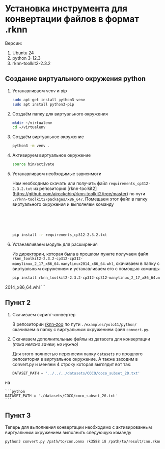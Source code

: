 # Установка инструмента для конвертации файлов в формат .rknn
Версии:

1. Ubuntu 24
2. python 3-12.3
3. rknn-toolkit2-2.3.2

## Cоздание виртуального окружения python

1. Устанавливаем venv и pip

	```bash
	sudo apt-get install python3-venv
	sudo apt install python3-pip
	```

2. Создаём папку для виртуального окружения

	```bash
	mkdir ~/virtualenv
	cd ~/virtualenv
	```

3. Создаём виртуальное окружение

	```bash
	python3 -m venv .
	```

4. Активируем виртуальное окружение
	
	```bash
	source bin/activate	
	```

5. Устанавливаем необходимые зависимоти

	Нам необходимо скачать или получить файл `requirements_cp312-2.3.2.txt` 
из репозитория [rknn-toolkit2]
(https://github.com/airockchip/rknn-toolkit2/tree/master)
по пути `./rknn-toolkit2/packages/x86_64/`. Помещаем этот файл в папку 
виртуального окружения и выполняем команду

	```bash
	
	
	
	
	
	pip install -r requirements_cp312-2.3.2.txt
	```

6. Устанавливаем модуль для расширения
	
	Из директории, которая была в прошлом пункте получаем файл 
`rknn_toolkit2-2.3.2-cp312-cp312-manylinux_2_17_x86_64.manylinux2014_x86_64.whl`,
	скачиваем в папку с виртуальным окружением и устанавливаем его с помощью команды

	```bash
	pip install rknn_toolkit2-2.3.2-cp312-cp312-manylinux_2_17_x86_64.manylinux
2014_x86_64.whl
	```

## Пункт 2 

1. Скачиваем скрипт-конвертер 

	В репозитории [rknn-zoo](https://github.com/airockchip/rknn_model_zoo/tree/main) 
по пути `./examples/yolo11/python/` скачиваем в папку с виртуальным окружением 
файл `convert.py`.

2. Скачиваем дополнительные файлы из датасета для конвертации *(пока неясно зачем,
но нужно)*

	Для этого полностью переносим папку `datasets` из прошлого репозитория 
в виртуальное окружение. А также заходим в convert.py и меняем 4 строку которая 
выглядит вот так:

	```python
	DATASET_PATH = '../../../datasets/COCO/coco_subset_20.txt'
	```
на 

	```python
	DATASET_PATH = './datasets/COCO/coco_subset_20.txt'
	```

## Пункт 3
Теперь для выполнения конвертации необходимо с активированным виртуальным 
окружением выполнить следующую команду

```bash
python3 convert.py /path/to/cnn.onnx rk3588 i8 /path/to/result/cnn.rknn
```











